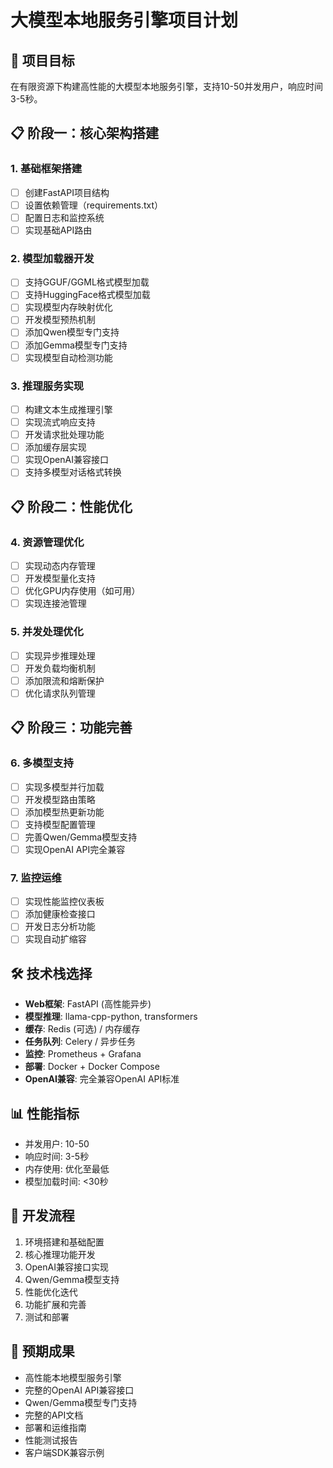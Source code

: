 # 大模型本地服务引擎项目计划

## 🎯 项目目标
在有限资源下构建高性能的大模型本地服务引擎，支持10-50并发用户，响应时间3-5秒。

## 📋 阶段一：核心架构搭建

### 1. 基础框架搭建
- [ ] 创建FastAPI项目结构
- [ ] 设置依赖管理（requirements.txt）
- [ ] 配置日志和监控系统
- [ ] 实现基础API路由

### 2. 模型加载器开发
- [ ] 支持GGUF/GGML格式模型加载
- [ ] 支持HuggingFace格式模型加载
- [ ] 实现模型内存映射优化
- [ ] 开发模型预热机制
- [ ] 添加Qwen模型专门支持
- [ ] 添加Gemma模型专门支持
- [ ] 实现模型自动检测功能

### 3. 推理服务实现
- [ ] 构建文本生成推理引擎
- [ ] 实现流式响应支持
- [ ] 开发请求批处理功能
- [ ] 添加缓存层实现
- [ ] 实现OpenAI兼容接口
- [ ] 支持多模型对话格式转换

## 📋 阶段二：性能优化

### 4. 资源管理优化
- [ ] 实现动态内存管理
- [ ] 开发模型量化支持
- [ ] 优化GPU内存使用（如可用）
- [ ] 实现连接池管理

### 5. 并发处理优化
- [ ] 实现异步推理处理
- [ ] 开发负载均衡机制
- [ ] 添加限流和熔断保护
- [ ] 优化请求队列管理

## 📋 阶段三：功能完善

### 6. 多模型支持
- [ ] 实现多模型并行加载
- [ ] 开发模型路由策略
- [ ] 添加模型热更新功能
- [ ] 支持模型配置管理
- [ ] 完善Qwen/Gemma模型支持
- [ ] 实现OpenAI API完全兼容

### 7. 监控运维
- [ ] 实现性能监控仪表板
- [ ] 添加健康检查接口
- [ ] 开发日志分析功能
- [ ] 实现自动扩缩容

## 🛠️ 技术栈选择
- **Web框架**: FastAPI (高性能异步)
- **模型推理**: llama-cpp-python, transformers
- **缓存**: Redis (可选) / 内存缓存
- **任务队列**: Celery / 异步任务
- **监控**: Prometheus + Grafana
- **部署**: Docker + Docker Compose
- **OpenAI兼容**: 完全兼容OpenAI API标准

## 📊 性能指标
- 并发用户: 10-50
- 响应时间: 3-5秒
- 内存使用: 优化至最低
- 模型加载时间: <30秒

## 🔄 开发流程
1. 环境搭建和基础配置
2. 核心推理功能开发
3. OpenAI兼容接口实现
4. Qwen/Gemma模型支持
5. 性能优化迭代
6. 功能扩展和完善
7. 测试和部署

## 🚀 预期成果
- 高性能本地模型服务引擎
- 完整的OpenAI API兼容接口
- Qwen/Gemma模型专门支持
- 完整的API文档
- 部署和运维指南
- 性能测试报告
- 客户端SDK兼容示例